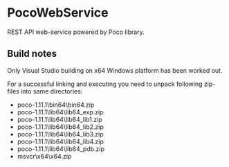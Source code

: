 # PocoWebService
REST API web-service powered by Poco library.

## Build notes
Only Visual Studio building on x64 Windows platform has been worked out.

For a successful linking and executing you need to unpack following zip-files into same directories:
 - poco-1.11.1\bin64\bin64.zip
 - poco-1.11.1\lib64\lib64_exp.zip
 - poco-1.11.1\lib64\lib64_lib1.zip
 - poco-1.11.1\lib64\lib64_lib2.zip
 - poco-1.11.1\lib64\lib64_lib3.zip
 - poco-1.11.1\lib64\lib64_lib4.zip
 - poco-1.11.1\lib64\lib64_pdb.zip
 - msvcr\x64\x64.zip
